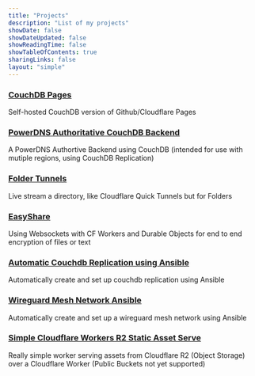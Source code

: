```yaml
---
title: "Projects"
description: "List of my projects"
showDate: false
showDateUpdated: false
showReadingTime: false
showTableOfContents: true
sharingLinks: false
layout: "simple"
---
```



### [CouchDB Pages](https://github.com/Tyler-OBrien/CouchDB-Pages)
Self-hosted CouchDB version of Github/Cloudflare Pages 


### [PowerDNS Authoritative CouchDB Backend](https://github.com/Tyler-OBrien/PowerDNS-Authoritative-CouchDB-Backend)
A PowerDNS Authortive Backend using CouchDB (intended for use with mutiple regions, using CouchDB Replication)


### [Folder Tunnels](https://github.com/Tyler-OBrien/Folder-Tunnels)
Live stream a directory, like Cloudflare Quick Tunnels but for Folders 


### [EasyShare](https://github.com/Tyler-OBrien/EasyShare-CF-Workers)
Using Websockets with CF Workers and Durable Objects for end to end encryption of files or text 


### [Automatic Couchdb Replication using Ansible](https://github.com/Tyler-OBrien/automatic_couchdb_replication_ansible)
Automatically create and set up couchdb replication using Ansible 


### [Wireguard Mesh Network Ansible](https://github.com/Tyler-OBrien/wireguard-mesh-network-ansible)
Automatically create and set up a wireguard mesh network using Ansible 


### [Simple Cloudflare Workers R2 Static Asset Serve](https://github.com/Tyler-OBrien/simple-cloudflare-workers-r2-static-asset-serve)
Really simple worker serving assets from Cloudflare R2 (Object Storage) over a Cloudflare Worker (Public Buckets not yet supported) 